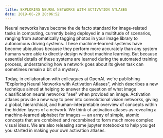 ```yaml
---
title: EXPLORING NEURAL NETWORKS WITH ACTIVATION ATLASES
date: 2019-06-20 20:06:52
---
```

Neural networks have become the de facto standard for image-related tasks in computing, currently being deployed in a multitude of scenarios, ranging from automatically tagging photos in your image library to autonomous driving systems. These machine-learned systems have become ubiquitous because they perform more accurately than any system humans were able to directly design without machine learning. But because essential details of these systems are learned during the automated training process, understanding how a network goes about its given task can sometimes remain a bit of a mystery.

Today, in collaboration with colleagues at OpenAI, we're publishing "Exploring Neural Networks with Activation Atlases", which describes a new technique aimed at helping to answer the question of what image classification neural networks "see" when provided an image. Activation atlases provide a new way to peer into convolutional vision networks, giving a global, hierarchical, and human-interpretable overview of concepts within the hidden layers of a network. We think of activation atlases as revealing a machine-learned alphabet for images — an array of simple, atomic concepts that are combined and recombined to form much more complex visual ideas. We are also releasing some jupyter notebooks to help you get you started in making your own activation atlases.